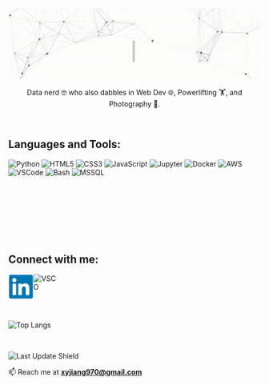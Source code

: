 <p align="center">
<img alt="Hi, I'm Jason" src="https://github.com/xyjiang970/xyjiang970/blob/main/assets/intro.gif">
</p>

<p align="center">
Data nerd 🤓 who also dabbles in Web Dev 🌐, Powerlifting 🏋️, and Photography 📸.
</p>

<p>&nbsp;</p>

## Languages and Tools:
<img alt="Python" width="50px" src="https://cdn.jsdelivr.net/gh/devicons/devicon/icons/python/python-original.svg"/> <img alt="HTML5" width="50px" src="https://cdn.jsdelivr.net/gh/devicons/devicon/icons/html5/html5-original-wordmark.svg"/> <img alt="CSS3" width="50px" src="https://cdn.jsdelivr.net/gh/devicons/devicon/icons/css3/css3-original-wordmark.svg"/> <img alt="JavaScript" width="50px" src="https://cdn.jsdelivr.net/gh/devicons/devicon/icons/javascript/javascript-original.svg"/> <img alt="Jupyter" width="50px" src="https://cdn.jsdelivr.net/gh/devicons/devicon/icons/jupyter/jupyter-original-wordmark.svg"/> <img alt="Docker" width="50px" src="https://cdn.jsdelivr.net/gh/devicons/devicon/icons/docker/docker-original-wordmark.svg"/> <img alt="AWS" width="50px" src="https://cdn.jsdelivr.net/gh/devicons/devicon/icons/amazonwebservices/amazonwebservices-original-wordmark.svg"/> <img alt="VSCode" width="50px" src="https://cdn.jsdelivr.net/gh/devicons/devicon/icons/vscode/vscode-original-wordmark.svg"/> <img alt="Bash" width="50px" src="https://cdn.jsdelivr.net/gh/devicons/devicon/icons/bash/bash-original.svg"/> <img alt="MSSQL" width="50px" src="https://cdn.jsdelivr.net/gh/devicons/devicon/icons/microsoftsqlserver/microsoftsqlserver-plain-wordmark.svg"/>

<p>&nbsp;</p>
<p>&nbsp;</p>
<p>&nbsp;</p>
<p>&nbsp;</p>

## Connect with me:
<a href="https://www.linkedin.com/in/xyjiang/">
<img align="left" alt="LinkedIn" width="50px" src="https://github.com/devicons/devicon/blob/master/icons/linkedin/linkedin-original.svg">
</a>
<a href="https://vsco.co/xyjiang970/gallery">
<img align="left" alt="VSCO" width="50px" src="https://www.svgrepo.com/show/306943/vsco.svg">
</a>

<p>&nbsp;</p>
<p>&nbsp;</p>
<p>&nbsp;</p>

![Top Langs](https://github-readme-stats.vercel.app/api/top-langs/?username=xyjiang970&show_icons=true&theme=tokyonight)

<p>&nbsp;</p>

<img align="left" alt='Last Update Shield' src="https://img.shields.io/github/last-commit/xyjiang970/xyjiang970/main?label=Last%20updated&style=flat">

<p>&nbsp;</p>

📫 Reach me at **xyjiang970@gmail.com**
